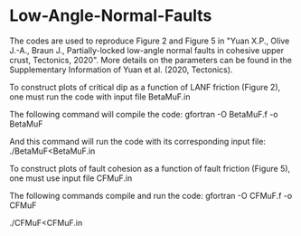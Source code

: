 # Low-Angle-Normal-Faults
The codes are used to reproduce Figure 2 and Figure 5 in "Yuan X.P., Olive J.-A., Braun J., Partially-locked low-angle normal faults in cohesive upper crust, Tectonics, 2020". More details on the parameters can be found in the Supplementary Information of Yuan et al. (2020, Tectonics).

To construct plots of critical dip as a function of LANF friction (Figure 2), one must run the code with input file BetaMuF.in 

The following command will compile the code: 
gfortran -O BetaMuF.f -o BetaMuF

And this command will run the code with its corresponding input file: 
./BetaMuF<BetaMuF.in 

To construct plots of fault cohesion as a function of fault friction (Figure 5), one must use input file CFMuF.in 

The following commands compile and run the code: 
gfortran -O CFMuF.f -o CFMuF 

./CFMuF<CFMuF.in 
